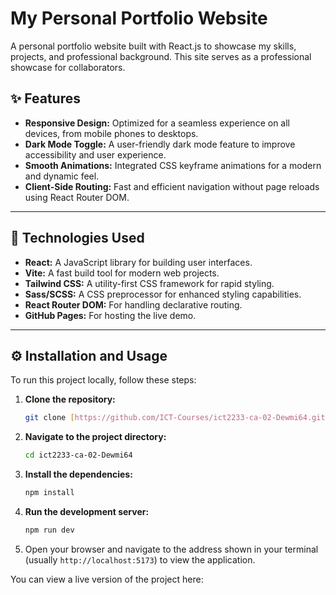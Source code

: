# My Personal Portfolio Website

A personal portfolio website built with React.js to showcase my skills, projects, and professional background. This site serves as a professional showcase for collaborators.

## ✨ Features

- **Responsive Design:** Optimized for a seamless experience on all devices, from mobile phones to desktops.
- **Dark Mode Toggle:** A user-friendly dark mode feature to improve accessibility and user experience.
- **Smooth Animations:** Integrated CSS keyframe animations for a modern and dynamic feel.
- **Client-Side Routing:** Fast and efficient navigation without page reloads using React Router DOM.

---

## 🚀 Technologies Used

- **React:** A JavaScript library for building user interfaces.
- **Vite:** A fast build tool for modern web projects.
- **Tailwind CSS:** A utility-first CSS framework for rapid styling.
- **Sass/SCSS:** A CSS preprocessor for enhanced styling capabilities.
- **React Router DOM:** For handling declarative routing.
- **GitHub Pages:** For hosting the live demo.

---

## ⚙️ Installation and Usage

To run this project locally, follow these steps:

1.  **Clone the repository:**
    ```bash
    git clone [https://github.com/ICT-Courses/ict2233-ca-02-Dewmi64.git](https://github.com/ICT-Courses/ict2233-ca-02-Dewmi64.git)
    ```

2.  **Navigate to the project directory:**
    ```bash
    cd ict2233-ca-02-Dewmi64
    ```

3.  **Install the dependencies:**
    ```bash
    npm install
    ```

4.  **Run the development server:**
    ```bash
    npm run dev
    ```

5.  Open your browser and navigate to the address shown in your terminal (usually `http://localhost:5173`) to view the application.

You can view a live version of the project here:
